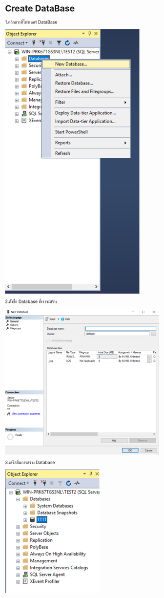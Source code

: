 # Create DataBase

1.คลิกขวาที่โฟรเดอร์ DataBase

![](<../../.gitbook/assets/image (65).png>)

2.ตั้งชื่อ Database ที่เราจะสร้าง

![](<../../.gitbook/assets/image (81).png>)

3.เสร็สสิ้นการสร้าง Database

![](<../../.gitbook/assets/image (3).png>)

